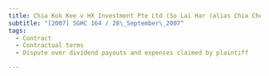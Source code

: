 ```yaml
---
title: Chia Kok Kee v HX Investment Pte Ltd (So Lai Har (alias Chia Choon), third party in issue) 
subtitle: "[2007] SGHC 164 / 28\_September\_2007"
tags:
  - Contract
  - Contractual terms
  - Dispute over dividend payouts and expenses claimed by plaintiff

---
```


